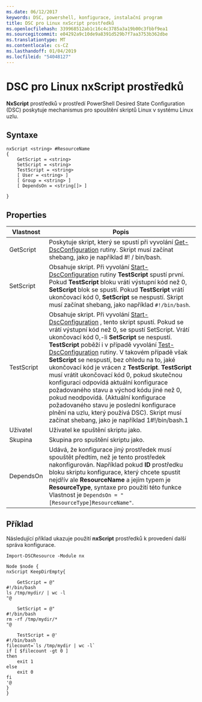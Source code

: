 ```yaml
---
ms.date: 06/12/2017
keywords: DSC, powershell, konfigurace, instalační program
title: DSC pro Linux nxScript prostředků
ms.openlocfilehash: 339968512ab1c16c4c3785a3a19b00c3fbbf9ea1
ms.sourcegitcommit: e04292a9c10de9a8391d529b7f7aa3753b362dbe
ms.translationtype: MT
ms.contentlocale: cs-CZ
ms.lasthandoff: 01/04/2019
ms.locfileid: "54048127"
---
```

# <a name="dsc-for-linux-nxscript-resource"></a>DSC pro Linux nxScript prostředků

**NxScript** prostředků v prostředí PowerShell Desired State Configuration (DSC) poskytuje mechanismus pro spouštění skriptů Linux v systému Linux uzlu.

## <a name="syntax"></a>Syntaxe

```
nxScript <string> #ResourceName
{
    GetScript = <string>
    SetScript = <string>
    TestScript = <string>
    [ User = <string> ]
    [ Group = <string> ]
    [ DependsOn = <string[]> ]

}
```

## <a name="properties"></a>Properties

|  Vlastnost |  Popis |
|---|---|
| GetScript| Poskytuje skript, který se spustí při vyvolání [Get-DscConfiguration](https://technet.microsoft.com/en-us/library/dn521625.aspx) rutiny. Skript musí začínat shebang, jako je například #! / bin/bash.|
| SetScript| Obsahuje skript. Při vyvolání [Start-DscConfiguration](https://technet.microsoft.com/en-us/library/dn521623.aspx) rutiny **TestScript** spustí první. Pokud **TestScript** bloku vrátí výstupní kód než 0, **SetScript** blok se spustí. Pokud **TestScript** vrátí ukončovací kód 0, **SetScript** se nespustí. Skript musí začínat shebang, jako například `#!/bin/bash`.|
| TestScript| Obsahuje skript. Při vyvolání [Start-DscConfiguration](https://technet.microsoft.com/en-us/library/dn521623.aspx) , tento skript spustí. Pokud se vrátí výstupní kód než 0, se spustí SetScript. Vrátí ukončovací kód 0,-li **SetScript** se nespustí. **TestScript** poběží i v případě vyvolání [Test-DscConfiguration](https://technet.microsoft.com/en-us/library/dn407382.aspx) rutiny. V takovém případě však **SetScript** se nespustí, bez ohledu na to, jaké ukončovací kód je vrácen z **TestScript**. **TestScript** musí vrátit ukončovací kód 0, pokud skutečnou konfiguraci odpovídá aktuální konfigurace požadovaného stavu a východ kódu jiné než 0, pokud neodpovídá. (Aktuální konfigurace požadovaného stavu je poslední konfigurace plnění na uzlu, který používá DSC). Skript musí začínat shebang, jako je například 1#!/bin/bash.1|
| Uživatel| Uživatel ke spuštění skriptu jako.|
| Skupina| Skupina pro spuštění skriptu jako.|
| DependsOn | Udává, že konfigurace jiný prostředek musí spouštět předtím, než je tento prostředek nakonfigurován. Například pokud **ID** prostředku bloku skriptu konfigurace, který chcete spustit nejdřív ale **ResourceName** a jejím typem je **ResourceType**, syntaxe pro použití této funkce Vlastnost je `DependsOn = "[ResourceType]ResourceName"`.|

## <a name="example"></a>Příklad

Následující příklad ukazuje použití **nxScript** prostředků k provedení další správa konfigurace.

```
Import-DSCResource -Module nx

Node $node {
nxScript KeepDirEmpty{

    GetScript = @"
#!/bin/bash
ls /tmp/mydir/ | wc -l
"@

    SetScript = @"
#!/bin/bash
rm -rf /tmp/mydir/*
"@

    TestScript = @'
#!/bin/bash
filecount=`ls /tmp/mydir | wc -l`
if [ $filecount -gt 0 ]
then
    exit 1
else
    exit 0
fi
'@
}
}
```